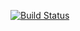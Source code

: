 [![Build Status](https://travis-ci.org/scottjones4k/homeassistant.svg?branch=master)](https://travis-ci.org/scottjones4k/homeassistant)
